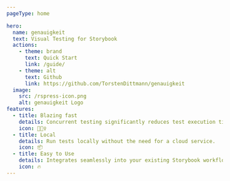 ```yaml
---
pageType: home

hero:
  name: genauigkeit
  text: Visual Testing for Storybook
  actions:
    - theme: brand
      text: Quick Start
      link: /guide/
    - theme: alt
      text: Github
      link: https://github.com/TorstenDittmann/genauigkeit
  image:
    src: /rspress-icon.png
    alt: genauigkeit Logo
features:
  - title: Blazing fast
    details: Concurrent testing significantly reduces test execution time.
    icon: 🏃🏻‍♀️
  - title: Local
    details: Run tests locally without the need for a cloud service.
    icon: 📦
  - title: Easy to Use
    details: Integrates seamlessly into your existing Storybook workflow.
    icon: 🔥
---
```

